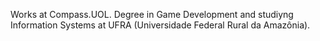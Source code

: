 Works at Compass.UOL. Degree in Game Development and studiyng Information Systems at UFRA (Universidade Federal Rural da Amazônia). 
